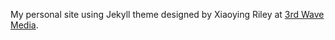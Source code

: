 My personal site using Jekyll theme designed by Xiaoying Riley at [3rd Wave Media](http://themes.3rdwavemedia.com/). 
